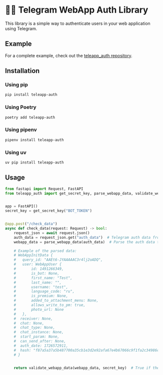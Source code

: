 # 🦀🐍 Telegram WebApp Auth Library
This library is a simple way to authenticate users in your web application using Telegram.

## Example

For a complete example, check out the [teleapp_auth repository](https://github.com/vffuunnyy/teleapp_auth).

## Installation

### Using pip

```sh
pip install teleapp-auth
```

### Using Poetry

```sh
poetry add teleapp-auth
```

### Using pipenv

```sh
pipenv install teleapp-auth
```

### Using uv

```sh
uv pip install teleapp-auth
```

## Usage

```python
from fastapi import Request, FastAPI
from teleapp_auth import get_secret_key, parse_webapp_data, validate_webapp_data


app = FastAPI()
secret_key = get_secret_key("BOT_TOKEN")


@app.post("/check_data")
async def check_data(request: Request) -> bool:
    request_json = await request.json()
    auth_data = request_json.get("auth_data")  # Telegram auth data from the webapp
    webapp_data = parse_webapp_data(auth_data)  # Parse the auth data to dict

    # Example of the parsed data:
    # WebAppInitData {
    #   query_id: "AAEt6-JYAAAAAC3r4lj2oADQ",
    #   user: WebAppUser {
    #       id: 1491266349,
    #       is_bot: None,
    #       first_name: "Test",
    #       last_name: "",
    #       username: "test",
    #       language_code: "ru",
    #       is_premium: None,
    #       added_to_attachment_menu: None,
    #       allows_write_to_pm: true,
    #       photo_url: None
    #   },
    #  receiver: None,
    #  chat: None,
    #  chat_type: None,
    #  chat_instance: None,
    #  start_param: None,
    #  can_send_after: None,
    #  auth_date: 1726572911,
    #  hash: "f87a5a37a5b487700a35cb1e3d2e92afa67e4b67066c9f1fa2c34986c2350b6e
    # }
    

    return validate_webapp_data(webapp_data, secret_key)  # True if the data is valid, False otherwise
```